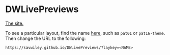 # DWLivePreviews

[The site.](https://savwiley.github.io/DWLivePreviews/)

To see a particular layout, find the name [here](https://github.com/savwiley/DWLivePreviews/blob/main/Javascript/layouts.json), such as `pat01` or `pat16-theme`. Then change the URL to the following:

```https://savwiley.github.io/DWLivePreviews/?laykey=<NAME>```
